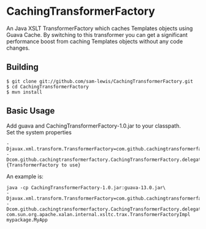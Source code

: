 CachingTransformerFactory
=========================

An Java XSLT TransformerFactory which caches Templates objects using Guava Cache. By switching to this transformer you can get a significant performance boost from caching Templates objects without any code changes.

Building
--------

    $ git clone git://github.com/sam-lewis/CachingTransformerFactory.git
    $ cd CachingTransformerFactory
    $ mvn install

Basic Usage
-----------
Add guava and CachingTransformerFactory-1.0.jar to your classpath.  
Set the system properties

    -Djavax.xml.transform.TransformerFactory=com.github.cachingtransformerfactory.CachingTransformerFactory
    -Dcom.github.cachingtransformerfactory.CachingTransformerFactory.delegate={TransformerFactory to use}

An example is:

    java -cp CachingTransformerFactory-1.0.jar:guava-13.0.jar\
    -Djavax.xml.transform.TransformerFactory=com.github.cachingtransformerfactory.CachingTransformerFactory\
    -Dcom.github.cachingtransformerfactory.CachingTransformerFactory.delegate=\
    com.sun.org.apache.xalan.internal.xsltc.trax.TransformerFactoryImpl mypackage.MyApp
    